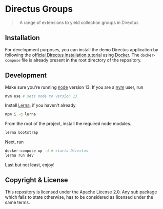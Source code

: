 # Directus Groups

> &nbsp;
> A range of extensions to yield collection groups in Directus
> &nbsp;

## Installation

For development purposes, you can install the demo Directus application by following the [official Directus installation tutorial](https://docs.directus.io/installation/docker.html) using [Docker](https://www.docker.com/). The `docker-compose` file is already present in the root directory of the repository.

## Development

Make sure you're running [node](https://nodejs.org/dist/latest-v13.x/) version 13. If you are a [nvm](https://github.com/nvm-sh/nvm) user, run
```bash
nvm use # sets node to version 13
```

Install [Lerna](https://lerna.js.org/), if you haven't already.
```bash
npm i -g lerna
```

From the root of the project, install the required node modules.
```bash
lerna bootstrap
```

Next, run
```bash
docker-compose up -d # starts Directus
lerna run dev
```

Last but not least, enjoy!

## Copyright & License

This repository is licensed under the Apache License 2.0. Any sub package which fails to state otherwise, has to be considered as licensed under the same terms.
